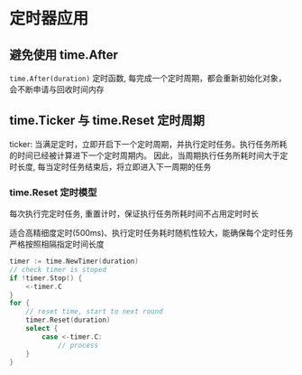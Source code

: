 # 定时器应用

## 避免使用 time.After

`time.After(duration)` 定时函数, 每完成一个定时周期，都会重新初始化对象，会不断申请与回收时间内存

## time.Ticker 与 time.Reset 定时周期

ticker: 当满足定时，立即开启下一个定时周期，并执行定时任务。执行任务所耗的时间已经被计算进下一个定时周期内。
因此，当周期执行任务所耗时间大于定时长度, 每当定时任务结束后，将立即进入下一周期的任务

### time.Reset 定时模型

每次执行完定时任务, 重置计时，保证执行任务所耗时间不占用定时时长

适合高精细度定时(500ms)、执行定时任务耗时随机性较大，能确保每个定时任务严格按照相隔指定时间长度

```go
timer := time.NewTimer(duration)
// check timer is stoped
if !timer.Stop() {
    <-timer.C
}
for {
    // reset time, start to next round
    timer.Reset(duration)
    select {
		case <-timer.C:
            // process
	}
}
```
